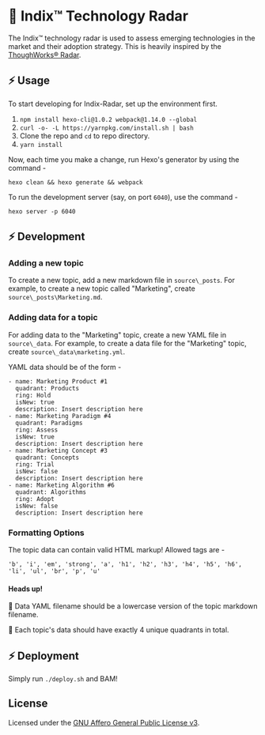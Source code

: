 # 📡 Indix™ Technology Radar

The Indix™ technology radar is used to assess emerging technologies in the market and their adoption strategy. This is heavily inspired by the [ThoughWorks® Radar](https://github.com/thoughtworks/build-your-own-radar).


## ⚡ Usage

To start developing for Indix-Radar, set up the environment first.

1. `npm install hexo-cli@1.0.2 webpack@1.14.0 --global`
2. `curl -o- -L https://yarnpkg.com/install.sh | bash`
3. Clone the repo and `cd` to repo directory.
4. `yarn install`

Now, each time you make a change, run Hexo's generator by using the command - 

```
hexo clean && hexo generate && webpack
```

To run the development server (say, on port `6040`), use the command - 

```
hexo server -p 6040
```

## ⚡ Development

### Adding a new topic

To create a new topic, add a new markdown file in `source\_posts`. For example, to create a new topic called "Marketing", create `source\_posts\Marketing.md`.

### Adding data for a topic

For adding data to the "Marketing" topic, create a new YAML file in `source\_data`. For example, to create a data file for the "Marketing" topic, create `source\_data\marketing.yml`.

YAML data should be of the form - 

```
- name: Marketing Product #1
  quadrant: Products
  ring: Hold
  isNew: true
  description: Insert description here
- name: Marketing Paradigm #4
  quadrant: Paradigms
  ring: Assess
  isNew: true
  description: Insert description here
- name: Marketing Concept #3
  quadrant: Concepts
  ring: Trial
  isNew: false
  description: Insert description here
- name: Marketing Algorithm #6
  quadrant: Algorithms
  ring: Adopt
  isNew: false
  description: Insert description here
```
### Formatting Options

The topic data can contain valid HTML markup! Allowed tags are -

```
'b', 'i', 'em', 'strong', 'a', 'h1', 'h2', 'h3', 'h4', 'h5', 'h6', 'li', 'ul', 'br', 'p', 'u'
```

#### Heads up!
🔔  Data YAML filename should be a lowercase version of the topic markdown filename.

🔔  Each topic's data should have exactly 4 unique quadrants in total.


## ⚡ Deployment

Simply run `./deploy.sh` and BAM!

## License

Licensed under the [GNU Affero General Public License v3](LICENSE.md).

